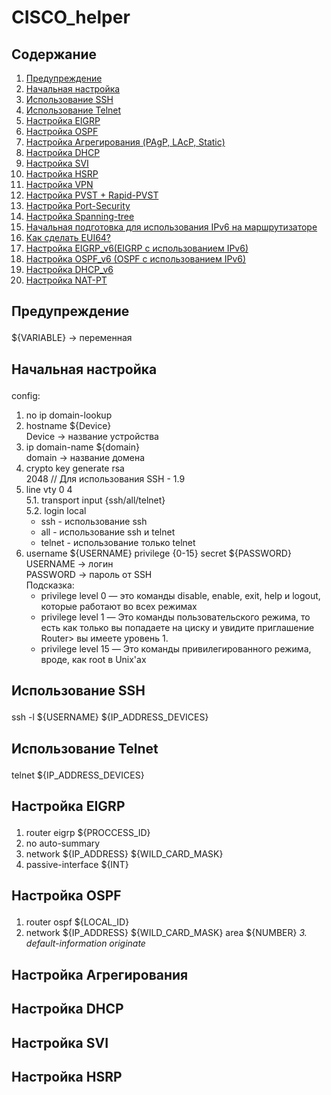 # CISCO_helper
## Содержание
1. <a href=#1>Предупреждение</a>
2. <a href=#2>Начальная настройка</a>
3. <a href=#3>Использование SSH</a>
4. <a href=#4>Использование Telnet</a>
5. <a href=#5>Настройка EIGRP</a>
6. <a href=#6>Настройка OSPF</a>
7. <a href=#7>Настройка Агрегирования (PAgP, LAсP, Static)</a>
8. <a href=#8>Настройка DHCP</a>
9. <a href=#9>Настройка SVI</a>
10. <a href=#10>Настройка HSRP</a>
11. <a href=#11>Настройка VPN</a>
12. <a href=#12>Настройка PVST + Rapid-PVST</a>
13. <a href=#13>Настройка Port-Security</a>
14. <a href=#14>Настройка Spanning-tree</a>
15. <a href=#15>Начальная подготовка для использования IPv6 на маршрутизаторе</a>
16. <a href=#16>Как сделать EUI64?</a>
17. <a href=#17>Настройка EIGRP_v6(EIGRP с использованием IPv6)</a>
18. <a href=#18>Настройка OSPF_v6 (OSPF с использованием IPv6)</a>
19. <a href=#19>Настройка DHCP_v6</a>
20. <a href=#20>Настройка NAT-PT</a>


## <p name =1>Предупреждение </p>
${VARIABLE} -> переменная


## <p name =2>Начальная настройка </p>
config:
  1. no ip domain-lookup
  2. hostname ${Device}
  <br> Device -> название устройства
  4. ip domain-name ${domain}
  <br> domain -> название домена
  6. crypto key generate rsa
      <br> 2048 // Для использования SSH - 1.9
  5. line vty 0 4
<br>5.1. transport input {ssh/all/telnet}
<br>5.2. login local
      * ssh - использование ssh
      * all - использование ssh и telnet
      * telnet - использование только telnet
   6. username ${USERNAME} privilege {0-15} secret ${PASSWORD}
   <br> USERNAME -> логин
   <br> PASSWORD -> пароль от SSH
   </br> Подсказка: 
        * privilege level 0 — это команды disable, enable, exit, help и logout, которые работают во всех режимах
        * privilege level 1 — Это команды пользовательского режима, то есть как только вы попадаете на циску и увидите приглашение Router> вы имеете уровень 1.
        * privilege level 15 — Это команды привилегированного режима, вроде, как root в Unix'ах


 ##  <p name =3>Использование SSH</p>
 
 ssh -l ${USERNAME} ${IP_ADDRESS_DEVICES}
 
 ##  <p name =4>Использование Telnet</p>
 
 telnet ${IP_ADDRESS_DEVICES}
 
 ##  <p name =5>Настройка EIGRP </p>
  1. router eigrp ${PROCCESS_ID}
  2. no auto-summary
  3. network ${IP_ADDRESS} ${WILD_CARD_MASK}
  4. passive-interface ${INT}
  ##  <p name =6>Настройка OSPF </p>
  1. router ospf ${LOCAL_ID}
  2. network ${IP_ADDRESS} ${WILD_CARD_MASK} area ${NUMBER}
  *3. default-information originate*
  ##  <p name =7>Настройка Агрегирования </p>
  
  ##  <p name =8>Настройка DHCP </p>
  
  ##  <p name =9>Настройка SVI  </p>
  
  ##  <p name =10>Настройка HSRP  </p>
  
  
